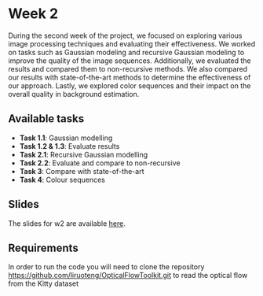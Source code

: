 # Week 2

During the second week of the project, we focused on exploring various image processing techniques and evaluating their effectiveness. We worked on tasks such as Gaussian modeling and recursive Gaussian modeling to improve the quality of the image sequences. Additionally, we evaluated the results and compared them to non-recursive methods. We also compared our results with state-of-the-art methods to determine the effectiveness of our approach. Lastly, we explored color sequences and their impact on the overall quality in background estimation.

## Available tasks

* **Task 1.1**: Gaussian modelling
* **Task 1.2 & 1.3**: Evaluate results
* **Task 2.1**: Recursive Gaussian modelling
* **Task 2.2**: Evaluate and compare to non-recursive
* **Task 3**: Compare with state-of-the-art
* **Task 4**: Colour sequences

## Slides

The slides for w2 are available [here](https://docs.google.com/presentation/d/1Vzk87VFi-S48UVvC9IeGrX8msQPG8p626TiSDeO3Lig/edit#slide=id.p).

## Requirements

In order to run the code you will need to clone the repository https://github.com/liruoteng/OpticalFlowToolkit.git to read the optical flow from the Kitty dataset 
